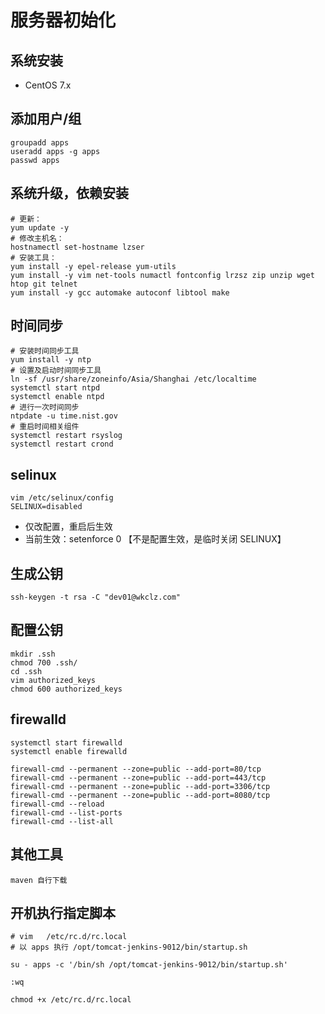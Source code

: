 # 服务器初始化

## 系统安装
- CentOS 7.x

## 添加用户/组
```shell scrip
groupadd apps
useradd apps -g apps
passwd apps
```


## 系统升级，依赖安装
```shell scrip
# 更新：
yum update -y
# 修改主机名：
hostnamectl set-hostname lzser
# 安装工具： 
yum install -y epel-release yum-utils
yum install -y vim net-tools numactl fontconfig lrzsz zip unzip wget htop git telnet
yum install -y gcc automake autoconf libtool make
```

## 时间同步
```shell
# 安装时间同步工具
yum install -y ntp
# 设置及启动时间同步工具
ln -sf /usr/share/zoneinfo/Asia/Shanghai /etc/localtime
systemctl start ntpd
systemctl enable ntpd
# 进行一次时间同步
ntpdate -u time.nist.gov
# 重启时间相关组件
systemctl restart rsyslog
systemctl restart crond
```

## selinux
```shell script
vim /etc/selinux/config
SELINUX=disabled
```
- 仅改配置，重启后生效
- 当前生效：setenforce 0 【不是配置生效，是临时关闭 SELINUX】

## 生成公钥
```shell script
ssh-keygen -t rsa -C "dev01@wkclz.com"
```

## 配置公钥
```shell script
mkdir .ssh
chmod 700 .ssh/
cd .ssh
vim authorized_keys
chmod 600 authorized_keys
```

## firewalld
```shell script
systemctl start firewalld
systemctl enable firewalld

firewall-cmd --permanent --zone=public --add-port=80/tcp
firewall-cmd --permanent --zone=public --add-port=443/tcp
firewall-cmd --permanent --zone=public --add-port=3306/tcp
firewall-cmd --permanent --zone=public --add-port=8080/tcp
firewall-cmd --reload
firewall-cmd --list-ports
firewall-cmd --list-all
```


## 其他工具
```shell script
maven 自行下载
```


## 开机执行指定脚本
```shell script
# vim   /etc/rc.d/rc.local 
# 以 apps 执行 /opt/tomcat-jenkins-9012/bin/startup.sh

su - apps -c '/bin/sh /opt/tomcat-jenkins-9012/bin/startup.sh'

:wq

chmod +x /etc/rc.d/rc.local
```